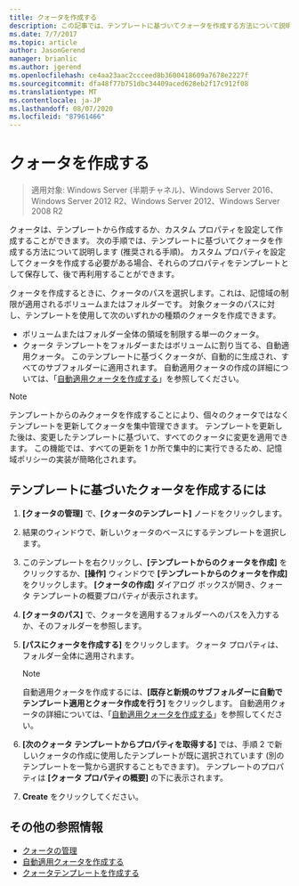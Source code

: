 ```yaml
---
title: クォータを作成する
description: この記事では、テンプレートに基づいてクォータを作成する方法について説明します。
ms.date: 7/7/2017
ms.topic: article
author: JasonGerend
manager: brianlic
ms.author: jgerend
ms.openlocfilehash: ce4aa23aac2ccceed8b3600418609a7678e2227f
ms.sourcegitcommit: dfa48f77b751dbc34409aced628eb2f17c912f08
ms.translationtype: MT
ms.contentlocale: ja-JP
ms.lasthandoff: 08/07/2020
ms.locfileid: "87961466"
---
```

# <a name="create-a-quota"></a>クォータを作成する

> 適用対象: Windows Server (半期チャネル)、Windows Server 2016、Windows Server 2012 R2、Windows Server 2012、Windows Server 2008 R2

クォータは、テンプレートから作成するか、カスタム プロパティを設定して作成することができます。 次の手順では、テンプレートに基づいてクォータを作成する方法について説明します (推奨される手順)。 カスタム プロパティを設定してクォータを作成する必要がある場合、それらのプロパティをテンプレートとして保存して、後で再利用することができます。

クォータを作成するときに、クォータのパスを選択します。これは、記憶域の制限が適用されるボリュームまたはフォルダーです。 対象クォータのパスに対し、テンプレートを使用して次のいずれかの種類のクォータを作成できます。

-   ボリュームまたはフォルダー全体の領域を制限する単一のクォータ。
-   クォータ テンプレートをフォルダーまたはボリュームに割り当てる、自動適用クォータ。 このテンプレートに基づくクォータが、自動的に生成され、すべてのサブフォルダーに適用されます。 自動適用クォータの作成の詳細については、「[自動適用クォータを作成する](create-auto-apply-quota.md)」を参照してください。


> [!Note]
> テンプレートからのみクォータを作成することにより、個々のクォータではなくテンプレートを更新してクォータを集中管理できます。 テンプレートを更新した後は、変更したテンプレートに基づいて、すべてのクォータに変更を適用できます。 この機能では、すべての更新を 1 か所で集中的に実行できるため、記憶域ポリシーの実装が簡略化されます。

## <a name="to-create-a-quota-that-is-based-on-a-template"></a>テンプレートに基づいたクォータを作成するには

1.  **[クォータの管理]** で、**[クォータのテンプレート]** ノードをクリックします。

2.  結果のウィンドウで、新しいクォータのベースにするテンプレートを選択します。

3.  このテンプレートを右クリックし、**[テンプレートからのクォータを作成]** をクリックするか、**[操作]** ウィンドウで **[テンプレートからのクォータを作成]** をクリックします。 **[クォータの作成]** ダイアログ ボックスが開き、クォータ テンプレートの概要プロパティが表示されます。

4.  **[クォータのパス]** で、クォータを適用するフォルダーへのパスを入力するか、そのフォルダーを参照します。

5.  **[パスにクォータを作成する]** をクリックします。 クォータ プロパティは、フォルダー全体に適用されます。

     > [!Note]
     > 自動適用クォータを作成するには、**[既存と新規のサブフォルダーに自動でテンプレート適用とクォータ作成を行う]** をクリックします。 自動適用クォータの詳細については、「[自動適用クォータを作成する](create-auto-apply-quota.md)」を参照してください。

6.  **[次のクォータ テンプレートからプロパティを取得する]** では、手順 2 で新しいクォータの作成に使用したテンプレートが既に選択されています (別のテンプレートを一覧から選択することもできます)。 テンプレートのプロパティは **[クォータ プロパティの概要]** の下に表示されます。

7.  **Create** をクリックしてください。

## <a name="additional-references"></a>その他の参照情報

-   [クォータの管理](quota-management.md)
-   [自動適用クォータを作成する](create-auto-apply-quota.md)
-   [クォータテンプレートを作成する](create-quota-template.md)


